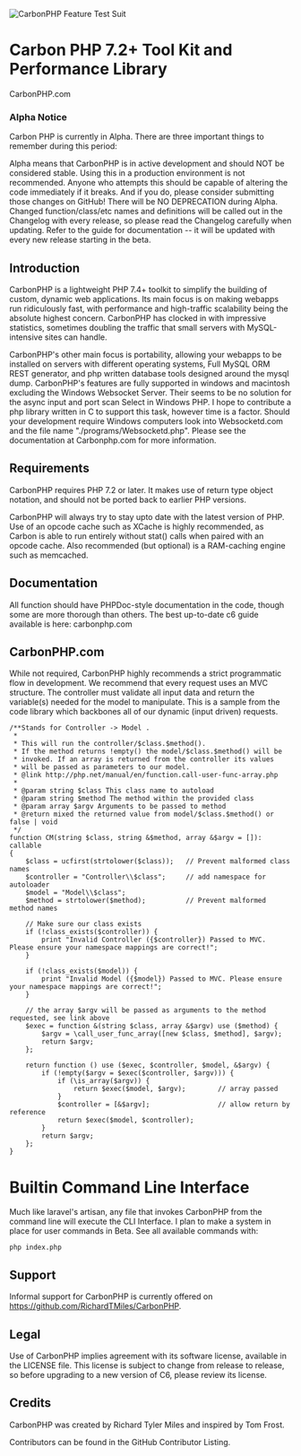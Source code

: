 ![CarbonPHP Feature Test Suit](https://github.com/RichardTMiles/CarbonPHP/workflows/CarbonPHP%20Feature%20Test%20Suit/badge.svg)

# Carbon PHP  7.2+ Tool Kit and Performance Library

CarbonPHP.com 

### Alpha Notice

Carbon PHP is currently in Alpha. There are three important things to remember during this period:

Alpha means that CarbonPHP is in active development and should NOT be considered stable. Using this in a production environment is not recommended. Anyone who attempts this should be capable of altering the code immediately if it breaks. And if you do, please consider submitting those changes on GitHub!
There will be NO DEPRECATION during Alpha. Changed function/class/etc names and definitions will be called out in the Changelog with every release, so please read the Changelog carefully when updating.
Refer to the guide for documentation -- it will be updated with every new release starting in the beta.


## Introduction

CarbonPHP is a lightweight PHP 7.4+ toolkit to simplify the building of custom, dynamic web applications. Its main focus is on making webapps run ridiculously fast, with performance and high-traffic scalability being the absolute highest concern. CarbonPHP has clocked in with impressive statistics, sometimes doubling the traffic that small servers with MySQL-intensive sites can handle.

CarbonPHP's other main focus is portability, allowing your webapps to be installed on servers with different operating systems, Full MySQL ORM REST generator, and php written database tools designed around the mysql dump. CarbonPHP's features are fully supported in windows and macintosh excluding the Windows Websocket Server. Their seems to be no solution for the async input and port scan Select in Windows PHP. I hope to contribute a php library written in C to support this task, however time is a factor.
 Should your development require Windows computers look into Websocketd.com and the file name "./programs/Websocketd.php". Please see the documentation at Carbonphp.com for more information.

## Requirements

CarbonPHP requires PHP 7.2 or later. It makes use of return type object notation, and should not be ported back to earlier PHP versions. 

CarbonPHP will always try to stay upto date with the latest version of PHP. Use of an opcode cache such as XCache is highly recommended, as Carbon is able to run entirely without stat() calls when paired with an opcode cache. Also recommended (but optional) is a RAM-caching engine such as memcached.

## Documentation

All function should have PHPDoc-style documentation in the code, though some are more thorough than others. The best up-to-date c6 guide available is here: carbonphp.com

## CarbonPHP.com

While not required, CarbonPHP highly recommends a strict programmatic flow in development. We recommend that every request uses an MVC structure. The controller must validate all input data and return the variable(s) needed for the model to manipulate. This is a sample from the code library which backbones all of our dynamic (input driven) requests.


    /**Stands for Controller -> Model .
     *
     * This will run the controller/$class.$method().
     * If the method returns !empty() the model/$class.$method() will be
     * invoked. If an array is returned from the controller its values
     * will be passed as parameters to our model.
     * @link http://php.net/manual/en/function.call-user-func-array.php
     *
     * @param string $class This class name to autoload
     * @param string $method The method within the provided class
     * @param array $argv Arguments to be passed to method
     * @return mixed the returned value from model/$class.$method() or false | void
     */
    function CM(string $class, string &$method, array &$argv = []): callable
    {
        $class = ucfirst(strtolower($class));   // Prevent malformed class names
        $controller = "Controller\\$class";     // add namespace for autoloader
        $model = "Model\\$class";
        $method = strtolower($method);          // Prevent malformed method names

        // Make sure our class exists
        if (!class_exists($controller)) {
            print "Invalid Controller ({$controller}) Passed to MVC. Please ensure your namespace mappings are correct!";
        }

        if (!class_exists($model)) {
            print "Invalid Model ({$model}) Passed to MVC. Please ensure your namespace mappings are correct!";
        }

        // the array $argv will be passed as arguments to the method requested, see link above
        $exec = function &(string $class, array &$argv) use ($method) {
            $argv = \call_user_func_array([new $class, $method], $argv);
            return $argv;
        };

        return function () use ($exec, $controller, $model, &$argv) {    
            if (!empty($argv = $exec($controller, $argv))) {
                if (\is_array($argv)) {
                    return $exec($model, $argv);        // array passed
                }
                $controller = [&$argv];                 // allow return by reference
                return $exec($model, $controller);
            }
            return $argv;
        };
    }


# Builtin Command Line Interface

Much like laravel's artisan, any file that invokes CarbonPHP from the command line will execute the CLI Interface. I plan to make a system in place for user commands in Beta. See all available commands with:

    php index.php


## Support

Informal support for CarbonPHP is currently offered on https://github.com/RichardTMiles/CarbonPHP.

## Legal

Use of CarbonPHP implies agreement with its software license, available in the LICENSE file. This license is subject to change from release to release, so before upgrading to a new version of C6, please review its license.

## Credits

CarbonPHP was created by Richard Tyler Miles and inspired by Tom Frost.

Contributors can be found in the GitHub Contributor Listing.
